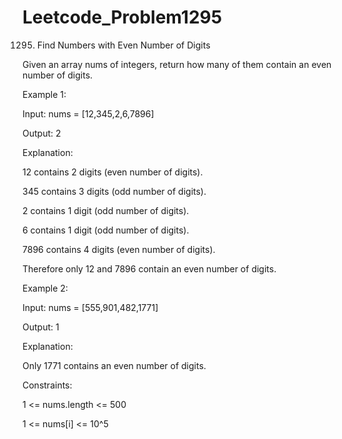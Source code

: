 # Leetcode_Problem1295




1295. Find Numbers with Even Number of Digits




Given an array nums of integers, return how many of them contain an even number of digits.

 

Example 1:




Input: nums = [12,345,2,6,7896]




Output: 2





Explanation: 





12 contains 2 digits (even number of digits). 






345 contains 3 digits (odd number of digits). 





2 contains 1 digit (odd number of digits). 





6 contains 1 digit (odd number of digits). 





7896 contains 4 digits (even number of digits). 





Therefore only 12 and 7896 contain an even number of digits.





Example 2:





Input: nums = [555,901,482,1771]





Output: 1 






Explanation: 






Only 1771 contains an even number of digits.


 




Constraints:








1 <= nums.length <= 500





1 <= nums[i] <= 10^5

